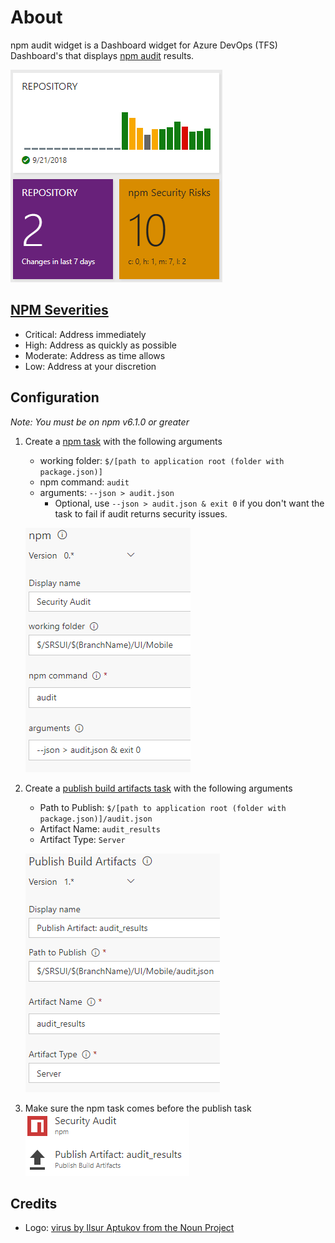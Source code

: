 # About

npm audit widget is a Dashboard widget for Azure DevOps (TFS) Dashboard's that displays [npm audit](https://docs.npmjs.com/getting-started/running-a-security-audit) results.

![widget example](img/example.png)

## [NPM Severities](https://docs.npmjs.com/getting-started/about-audit-reports#severity)

- Critical:	Address immediately
- High:	Address as quickly as possible
- Moderate:	Address as time allows
- Low:	Address at your discretion

## Configuration

*Note: You must be on npm v6.1.0 or greater*

1. Create a [npm task](https://docs.microsoft.com/en-us/azure/devops/pipelines/tasks/package/npm?view=vsts) with the following arguments
    - working folder: `$/[path to application root (folder with package.json)]`
    - npm command: `audit`
    - arguments: `--json > audit.json`
      - Optional, use `--json > audit.json & exit 0` if you don't want the task to fail if audit returns security issues.

    ![audit task](img/auditTask.png)

1. Create a [publish build artifacts task](https://docs.microsoft.com/en-us/azure/devops/pipelines/tasks/utility/publish-build-artifacts?view=vsts) with the following arguments
    - Path to Publish: `$/[path to application root (folder with package.json)]/audit.json`
    - Artifact Name: `audit_results`
    - Artifact Type: `Server`

    ![publish task](img/publishTask.png)

1. Make sure the npm task comes before the publish task
    ![task groups](img/tasks.png)

## Credits

- Logo: [virus by Ilsur Aptukov from the Noun Project](https://thenounproject.com/term/virus/209072/)
